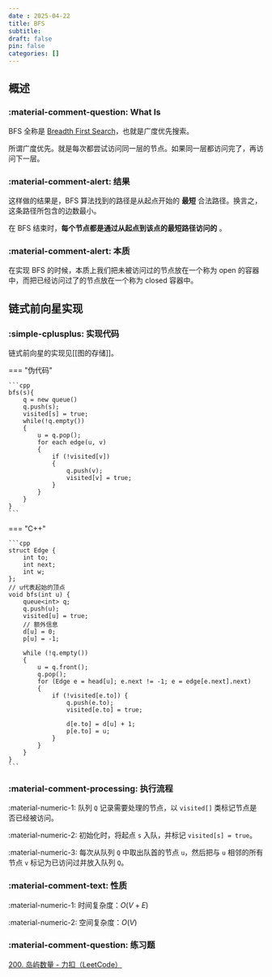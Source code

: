 ```yaml
---
date : 2025-04-22
title: BFS
subtitle: 
draft: false
pin: false
categories: []
---
```


## 概述

### :material-comment-question: **What Is**

BFS 全称是 [Breadth First Search](https://en.wikipedia.org/wiki/Breadth-first_search)，也就是广度优先搜索。

所谓广度优先。就是每次都尝试访问同一层的节点。如果同一层都访问完了，再访问下一层。

### :material-comment-alert: **结果**

这样做的结果是，BFS 算法找到的路径是从起点开始的 **最短** 合法路径。换言之，这条路径所包含的边数最小。

在 BFS 结束时，**每个节点都是通过从起点到该点的最短路径访问的** 。

### :material-comment-alert: **本质**

在实现 BFS 的时候，本质上我们把未被访问过的节点放在一个称为 open 的容器中，而把已经访问过了的节点放在一个称为 closed 容器中。

## 链式前向星实现

### :simple-cplusplus: 实现代码

链式前向星的实现见[[图的存储]]。

=== "伪代码"

    ```cpp
    bfs(s){
        q = new queue()
        q.push(s);
        visited[s] = true;
        while(!q.empty())
        {
            u = q.pop();
            for each edge(u, v)
            {
                if (!visited[v])
                {
                    q.push(v);
                    visited[v] = true;
                }
            }
        }
    }
    ```

=== "C++"

    ```cpp
    struct Edge {
        int to;
        int next;
        int w;
    };
    // u代表起始的顶点
    void bfs(int u) {
        queue<int> q;
        q.push(u);
        visited[u] = true;
        // 额外信息
        d[u] = 0;
        p[u] = -1;
        
        while (!q.empty())
        {
            u = q.front();
            q.pop();
            for (Edge e = head[u]; e.next != -1; e = edge[e.next].next)
            {
                if (!visited[e.to]) {
                    q.push(e.to);
                    visited[e.to] = true;

                    d[e.to] = d[u] + 1;
                    p[e.to] = u;
                }
            }
        }
    }
    ```

### :material-comment-processing: **执行流程**

:material-numeric-1: 队列 `Q` 记录需要处理的节点，以 `visited[]` 类标记节点是否已经被访问。

:material-numeric-2: 初始化时，将起点 `s` 入队，并标记 `visited[s] = true`。

:material-numeric-3: 每次从队列 `Q` 中取出队首的节点 `u`，然后把与 `u` 相邻的所有节点 `v` 标记为已访问过并放入队列 `Q`。

### :material-comment-text: **性质**

:material-numeric-1: 时间复杂度：$O(V + E)$

:material-numeric-2: 空间复杂度：$O(V)$

### :material-comment-question: **练习题**

[200. 岛屿数量 - 力扣（LeetCode）](https://leetcode.cn/problems/number-of-islands/description/)
